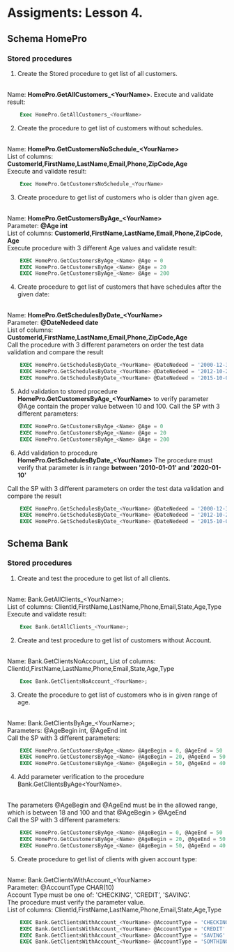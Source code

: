 # Assigments: Lesson 4.

## Schema HomePro

### Stored procedures

1. Create the Stored procedure to get list of all customers. 
<br>
Name: <b>HomePro.GetAllCustomers_&lt;YourName&gt;</b>.
Execute and validate result:

```sql
	Exec HomePro.GetAllCustomers_<YourName>
```	
	
2. Create the procedure to get list of customers without schedules. 
<br>
Name: <b>HomePro.GetCustomersNoSchedule_&lt;YourName&gt;</b>
<br>
List of columns: <b>CustomerId,FirstName,LastName,Email,Phone,ZipCode,Age</b>
<br>
Execute and validate result: 

```sql
	Exec HomePro.GetCustomersNoSchedule_<YourName>
```	
	
3. Create procedure to get list of customers who is older than given age.
<br>
Name: <b>HomePro.GetCustomersByAge_&lt;YourName&gt;</b>
<br>
Parameter: <b>@Age int</b>
<br>
List of columns: <b>CustomerId,FirstName,LastName,Email,Phone,ZipCode, Age</b>
<br>
Execute procedure with 3 different Age values and validate result: 

```sql
	EXEC HomePro.GetCustomersByAge_<Name> @Age = 0
	EXEC HomePro.GetCustomersByAge_<Name> @Age = 20
	EXEC HomePro.GetCustomersByAge_<Name> @Age = 200
```
4. Create procedure to get list of customers that have schedules after the given date:
<br>
Name: <b>HomePro.GetSchedulesByDate_&lt;YourName&gt;</b>
<br>
Parameter: <b>@DateNedeed date</b>
<br>
List of columns: <b>CustomerId,FirstName,LastName,Email,Phone,ZipCode,Age</b>
<br>
Call the procedure with 3 different parameters on order the test data validation and compare the result

```sql
	EXEC HomePro.GetSchedulesByDate_<YourName> @DateNedeed = '2000-12-31'
	EXEC HomePro.GetSchedulesByDate_<YourName> @DateNedeed = '2012-10-21'
	EXEC HomePro.GetSchedulesByDate_<YourName> @DateNedeed = '2015-10-01'
```
5. Add validation to stored procedure <b>HomePro.GetCustomersByAge_&lt;YourName&gt;</b> to verify parameter @Age contain the proper value between 10 and 100. Call the SP with 3 different parameters:

```sql
	EXEC HomePro.GetCustomersByAge_<Name> @Age = 0
	EXEC HomePro.GetCustomersByAge_<Name> @Age = 20
	EXEC HomePro.GetCustomersByAge_<Name> @Age = 200
```
6. Add validation to procedure <b>HomePro.GetSchedulesByDate_&lt;YourName&gt;</b>
The procedure must verify that parameter is in range <b>between '2010-01-01' and '2020-01-10'</b>

Call the SP with 3 different parameters on order the test data validation and compare the result

```sql
	EXEC HomePro.GetSchedulesByDate_<YourName> @DateNedeed = '2000-12-31'
	EXEC HomePro.GetSchedulesByDate_<YourName> @DateNedeed = '2012-10-21'
	EXEC HomePro.GetSchedulesByDate_<YourName> @DateNedeed = '2015-10-01'
```


## Schema Bank

### Stored procedures

1. Create and test the procedure to get list of all clients. 
<br>
Name: Bank.GetAllClients_&lt;YourName&gt;;
<br>
List of columns: ClientId,FirstName,LastName,Phone,Email,State,Age,Type
<br>
Execute and validate result: 

```sql
	Exec Bank.GetAllClients_<YourName>;
```

2. Create and test procedure to get list of customers without Account. 
<br>
Name: Bank.GetClientsNoAccount_<YourName&gt;
<br>
List of columns: ClientId,FirstName,LastName,Phone,Email,State,Age,Type

```sql
	Exec Bank.GetClientsNoAccount_<YourName>;
```

3. Create the procedure to get list of customers who is in given range of age. 
<br>
Name: Bank.GetClientsByAge_&lt;YourName&gt;;
<br>
Parameters: @AgeBegin int, @AgeEnd int
<br>
Call the SP with 3 different parameters:

```sql
	EXEC HomePro.GetCustomersByAge_<Name> @AgeBegin = 0, @AgeEnd = 50 
	EXEC HomePro.GetCustomersByAge_<Name> @AgeBegin = 20, @AgeEnd = 50 
	EXEC HomePro.GetCustomersByAge_<Name> @AgeBegin = 50, @AgeEnd = 40 
```
4. Add parameter verification to the procedure Bank.GetClientsByAge&lt;YourName&gt;.
<br>
The parameters @AgeBegin and @AgeEnd must be in the allowed range, which is between 18 and 100 and that @AgeBegin > @AgeEnd
<br>
Call the SP with 3 different parameters:

```sql
	EXEC HomePro.GetCustomersByAge_<Name> @AgeBegin = 0, @AgeEnd = 50 
	EXEC HomePro.GetCustomersByAge_<Name> @AgeBegin = 20, @AgeEnd = 50 
	EXEC HomePro.GetCustomersByAge_<Name> @AgeBegin = 50, @AgeEnd = 40 
```

5. Create procedure to get list of clients with given account type:
<br>
Name: Bank.GetClientsWithAccount_&lt;YourName&gt;
<br>
Parameter: @AccountType CHAR(10)
<br>
Account Type must be one of: 'CHECKING', 'CREDIT', 'SAVING'. 
<br>
The procedure must verify the parameter value. 
<br>
List of columns: ClientId,FirstName,LastName,Phone,Email,State,Age,Type

```sql
	EXEC Bank.GetClientsWithAccount_<YourName> @AccountType = 'CHECKING'
	EXEC Bank.GetClientsWithAccount_<YourName> @AccountType = 'CREDIT'
	EXEC Bank.GetClientsWithAccount_<YourName> @AccountType = 'SAVING'
	EXEC Bank.GetClientsWithAccount_<YourName> @AccountType = 'SOMTHING ELSE'
```